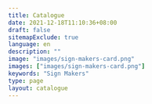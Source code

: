 ```yaml
---
title: Catalogue
date: 2021-12-18T11:10:36+08:00
draft: false
sitemapExclude: true
language: en
description: ""
image: "images/sign-makers-card.png"
images: ["images/sign-makers-card.png"]
keywords: "Sign Makers"
type: page
layout: catalogue
---
```



